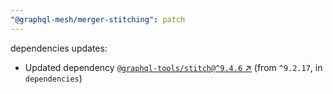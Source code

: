 ```yaml
---
"@graphql-mesh/merger-stitching": patch
---
```

dependencies updates:
  - Updated dependency [`@graphql-tools/stitch@^9.4.6` ↗︎](https://www.npmjs.com/package/@graphql-tools/stitch/v/9.4.6) (from `^9.2.17`, in `dependencies`)
